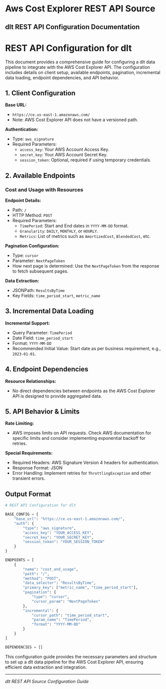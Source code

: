 # Aws Cost Explorer REST API Source

## dlt REST API Configuration Documentation

# REST API Configuration for dlt

This document provides a comprehensive guide for configuring a dlt data pipeline to integrate with the AWS Cost Explorer API. The configuration includes details on client setup, available endpoints, pagination, incremental data loading, endpoint dependencies, and API behavior.

## 1. Client Configuration

**Base URL:**
- `https://ce.us-east-1.amazonaws.com/`
- Note: AWS Cost Explorer API does not have a versioned path.

**Authentication:**
- Type: `aws_signature`
- Required Parameters:
  - `access_key`: Your AWS Account Access Key.
  - `secret_key`: Your AWS Account Secret Key.
  - `session_token`: Optional, required if using temporary credentials.

## 2. Available Endpoints

### Cost and Usage with Resources

**Endpoint Details:**
- Path: `/`
- HTTP Method: `POST`
- Required Parameters:
  - `TimePeriod`: Start and End dates in `YYYY-MM-DD` format.
  - `Granularity`: `DAILY`, `MONTHLY`, or `HOURLY`.
  - `Metrics`: List of metrics such as `AmortizedCost`, `BlendedCost`, etc.

**Pagination Configuration:**
- Type: `cursor`
- Parameter: `NextPageToken`
- How next page is determined: Use the `NextPageToken` from the response to fetch subsequent pages.

**Data Extraction:**
- JSONPath: `ResultsByTime`
- Key Fields: `time_period_start`, `metric_name`

## 3. Incremental Data Loading

**Incremental Support:**
- Query Parameter: `TimePeriod`
- Date Field: `time_period_start`
- Format: `YYYY-MM-DD`
- Recommended Initial Value: Start date as per business requirement, e.g., `2023-01-01`.

## 4. Endpoint Dependencies

**Resource Relationships:**
- No direct dependencies between endpoints as the AWS Cost Explorer API is designed to provide aggregated data.

## 5. API Behavior & Limits

**Rate Limiting:**
- AWS imposes limits on API requests. Check AWS documentation for specific limits and consider implementing exponential backoff for retries.

**Special Requirements:**
- Required Headers: AWS Signature Version 4 headers for authentication.
- Response Format: JSON
- Error Handling: Implement retries for `ThrottlingException` and other transient errors.

## Output Format

```python
# REST API Configuration for dlt

BASE_CONFIG = {
    "base_url": "https://ce.us-east-1.amazonaws.com/",
    "auth": {
        "type": "aws_signature",
        "access_key": "YOUR_ACCESS_KEY",
        "secret_key": "YOUR_SECRET_KEY",
        "session_token": "YOUR_SESSION_TOKEN"
    }
}

ENDPOINTS = [
    {
        "name": "cost_and_usage",
        "path": "/",
        "method": "POST",
        "data_selector": "ResultsByTime",
        "primary_key": ["metric_name", "time_period_start"],
        "pagination": {
            "type": "cursor",
            "cursor_param": "NextPageToken"
        },
        "incremental": {
            "cursor_path": "time_period_start",
            "param_name": "TimePeriod",
            "format": "YYYY-MM-DD"
        }
    }
]

DEPENDENCIES = []
```

This configuration guide provides the necessary parameters and structure to set up a dlt data pipeline for the AWS Cost Explorer API, ensuring efficient data extraction and integration.

---
*dlt REST API Source Configuration Guide*
